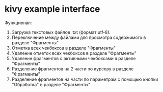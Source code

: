 # kivy example interface

Функционал:
1. Загрузка текстовых файлов .txt (формат utf-8).
2. Переключение между файлами для просмотра содержимого в разделе "Фрагменты"
3. Отметка всех чекбоксов в разделе "Фрагменты"
4. Удаление отметок всех чекбоксов в разделе "Фрагменты"
5. Удаление фрагментов с активными чекбоксами в разделе "Фрагменты"
6. Разделение фрагментов на 2 части по курсору в разделе "Фрагменты"
7. Разделение фрагментов на части по параметрам с помощью кнопки "Обработка" в разделе "Фрагменты"
